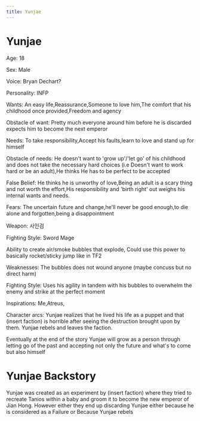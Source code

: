 ```yaml
---
title: Yunjae
---
```


# **Yunjae**

Age: 18

Sex: Male

Voice: Bryan Dechart?

Personality: INFP

Wants: An easy life,Reassurance,Someone to love him,The comfort that his childhood once provided,Freedom and agency

Obstacle of want: Pretty much everyone around him before he is discarded expects him to become the next emperor

Needs: To take responsibility,Accept his faults,learn to love and stand up for himself

Obstacle of needs: He doesn't want to 'grow up'/'let go' of his childhood and does not take the necessary hard choices (i.e Doesn't want to work hard or be an adult),He thinks He has to be perfect to be accepted

False Belief: He thinks he is unworthy of love,Being an adult is a scary thing and not worth the effort,His responsibility and 'birth right' out weighs his internal wants and needs.

Fears: The uncertain future and change,he'll never be good enough,to die alone and forgotten,being a disappointment

Weapon: 사인검

Fighting Style: Sword Mage

Ability to create air/smoke bubbles that explode, Could use this power to basically rocket/sticky jump like in TF2

Weaknesses: The bubbles does not wound anyone (maybe concuss but no direct harm)

Fighting Style: Uses his agility in tandem with his bubbles to overwhelm the enemy and strike at the perfect moment

Inspirations: Me,Atreus,

Character arcs: Yunjae realizes that he lived his life as a puppet and that (insert faction) is horrible after seeing the destruction brought upon by them. Yunjae rebels and leaves the faction.

Eventually at the end of the story Yunjae will grow as a person through letting go of the past and accepting not only the future and what's to come but also himself

# **Yunjae Backstory**

Yunjae was created as an experiment by (insert faction) where they tried to recreate Tanios within a baby and groom it to become the new emperor of Jian Hong. However either they end up discarding Yunjae either because he is considered as a Failure or Because Yunjae rebels
